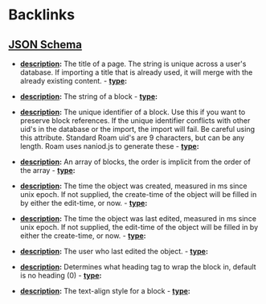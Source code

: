 
# Backlinks
## [JSON Schema](<JSON Schema.md>)
- **[description](<description.md>):** The title of a page. The string is unique across a user's database. If importing a title that is already used, it will merge with the already existing content.
        - **[type](<type.md>):**

- **[description](<description.md>):** The string of a block
        - **[type](<type.md>):**

- **[description](<description.md>):** The unique identifier of a block. Use this if you want to preserve block references. If the unique identifier conflicts with other uid's in the database or the import, the import will fail. Be careful using this attribute. Standard Roam uid's are 9 characters, but can be any length. Roam uses naniod.js to generate these
        - **[type](<type.md>):**

- **[description](<description.md>):** An array of blocks, the order is implicit from the order of the array
        - **[type](<type.md>):**

- **[description](<description.md>):** The time the object was created, measured in ms since unix epoch. If not supplied, the create-time of the object will be filled in by either the edit-time, or now.
        - **[type](<type.md>):**

- **[description](<description.md>):** The time the object was last edited, measured in ms since unix epoch. If not supplied, the edit-time of the object will be filled in by either the create-time, or now.
        - **[type](<type.md>):**

- **[description](<description.md>):** The user who last edited the object. 
        - **[type](<type.md>):**

- **[description](<description.md>):** Determines what heading tag to wrap the block in, default is no heading (0)
        - **[type](<type.md>):**

- **[description](<description.md>):** The text-align style for a block
        - **[type](<type.md>):**

